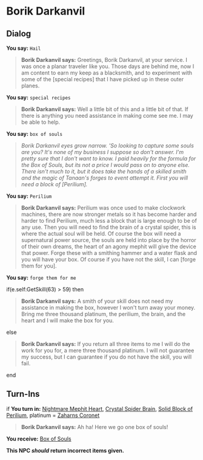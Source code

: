 # Borik Darkanvil
## Dialog

**You say:** `Hail`



>**Borik Darkanvil says:** Greetings, Borik Darkanvil, at your service. I was once a planar traveler like you. Those days are behind me, now I am content to earn my keep as a blacksmith, and to experiment with some of the [special recipes] that I have picked up in these outer planes.

**You say:** `special recipes`



>**Borik Darkanvil says:** Well a little bit of this and a little bit of that. If there is anything you need assistance in making come see me. I may be able to help.

**You say:** `box of souls`



>*Borik Darkanvil eyes grow narrow. 'So looking to capture some souls are you? It's none of my business I suppose so don't answer. I'm pretty sure that I don't want to know. I paid heavily for the formula for the Box of Souls, but its not a price I would pass on to anyone else. There isn't much to it, but it does take the hands of a skilled smith and the magic of Tanaan's forges to event attempt it. First you will need a block of [Perilium].*

**You say:** `Perilium`



>**Borik Darkanvil says:** Perilium was once used to make clockwork machines, there are now stronger metals so it has become harder and harder to find Perilium, much less a block that is large enough to be of any use. Then you will need to find the brain of a crystal spider, this is where the actual soul will be held. Of course the box will need a supernatural power source, the souls are held into place by the horror of their own dreams, the heart of an agony mephit will give the device that power. Forge these with a smithing hammer and a water flask and you will have your box. Of course if you have not the skill, I can [forge them for you].

**You say:** `forge them for me`



if(e.self:GetSkill(63) > 59) then



>**Borik Darkanvil says:** A smith of your skill does not need my assistance in making the box, however I won't turn away your money. Bring me three thousand platinum, the perilium, the brain, and the heart and I will make the box for you.


else



>**Borik Darkanvil says:** If you return all three items to me I will do the work for you for, a mere three thousand platinum. I will not guarantee my success, but I can guarantee if you do not have the skill, you will fail.

end

## Turn-Ins



if **You turn in:** [Nightmare Mephit Heart](/item/29228), [Crystal Spider Brain](/item/29229), [Solid Block of Perilium](/item/29230), platinum =  [Zaharns Coronet](/item/3000)


>**Borik Darkanvil says:** Ah ha! Here we go one box of souls!


 **You receive:**  [Box of Souls](/item/29281) 

**This NPC *should* return incorrect items given.**





